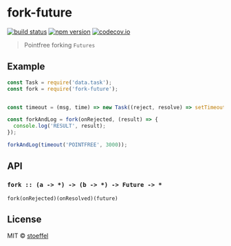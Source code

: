 fork-future
===============

[![build status](https://img.shields.io/travis/futurize/fork-future/master.svg?style=flat-square)](https://travis-ci.org/futurize/fork-future)
[![npm version](https://img.shields.io/npm/v/fork-future.svg?style=flat-square)](https://www.npmjs.com/package/fork-future)
[![codecov.io](https://codecov.io/github/futurize/fork-future/coverage.svg?branch=master)](https://codecov.io/github/futurize/fork-future?branch=master)

> Pointfree forking `Futures`


## Example

```js
const Task = require('data.task');
const fork = require('fork-future');


const timeout = (msg, time) => new Task((reject, resolve) => setTimeout(() => resolve(msg), time));

const forkAndLog = fork(onRejected, (result) => {
  console.log('RESULT', result);
});

forkAndLog(timeout('POINTFREE', 3000));
```

## API

### `fork :: (a -> *) -> (b -> *) -> Future -> *`

`fork(onRejected)(onResolved)(future)`


## License

MIT © [stoeffel](https://stoeffel.github.io)
